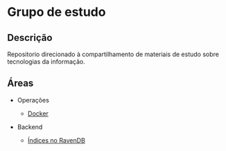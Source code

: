 # Grupo de estudo

## Descrição
Repositorio direcionado à compartilhamento de materiais de estudo sobre tecnologias da informação.

## Áreas

* Operações
    * [Docker](https://github.com/SkyInformatica/GrupoDeEstudo/tree/main/Docker)


* Backend
    * [Índices no RavenDB](https://docs.google.com/document/d/1d51w4nBpuA9AGReZPjoH9qHo6a7VTMB7LVJPFZhqIiI/edit?usp=sharing)
